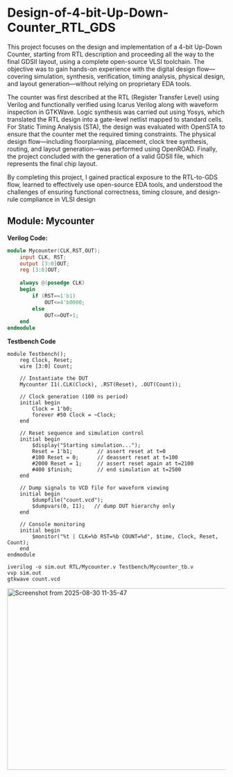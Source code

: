 # Design-of-4-bit-Up-Down-Counter_RTL_GDS
This project focuses on the design and implementation of a 4-bit Up-Down Counter, starting from RTL description and proceeding all the way to the final GDSII layout, using a complete open-source VLSI toolchain. The objective was to gain hands-on experience with the digital design flow—covering simulation, synthesis, verification, timing analysis, physical design, and layout generation—without relying on proprietary EDA tools.

The counter was first described at the RTL (Register Transfer Level) using Verilog and functionally verified using Icarus Verilog along with waveform inspection in GTKWave. Logic synthesis was carried out using Yosys, which translated the RTL design into a gate-level netlist mapped to standard cells. For Static Timing Analysis (STA), the design was evaluated with OpenSTA to ensure that the counter met the required timing constraints. The physical design flow—including floorplanning, placement, clock tree synthesis, routing, and layout generation—was performed using OpenROAD. Finally, the project concluded with the generation of a valid GDSII file, which represents the final chip layout.

By completing this project, I gained practical exposure to the RTL-to-GDS flow, learned to effectively use open-source EDA tools, and understood the challenges of ensuring functional correctness, timing closure, and design-rule compliance in VLSI design
## Module: Mycounter

**Verilog Code:**

```verilog
module Mycounter(CLK,RST,OUT);    
    input CLK, RST;
    output [3:0]OUT;
    reg [3:0]OUT;
    
    always @(posedge CLK)
    begin
        if (RST==1'b1)                                                               
            OUT<=4'b0000;
        else
            OUT<=OUT+1;
    end
endmodule

```

**Testbench Code**

```timescale 1ns/1ps
module Testbench();
    reg Clock, Reset;
    wire [3:0] Count;

    // Instantiate the DUT
    Mycounter I1(.CLK(Clock), .RST(Reset), .OUT(Count));

    // Clock generation (100 ns period)
    initial begin
        Clock = 1'b0;
        forever #50 Clock = ~Clock;
    end

    // Reset sequence and simulation control
    initial begin
        $display("Starting simulation...");
        Reset = 1'b1;        // assert reset at t=0
        #100 Reset = 0;      // deassert reset at t=100
        #2000 Reset = 1;     // assert reset again at t=2100
        #400 $finish;        // end simulation at t=2500
    end

    // Dump signals to VCD file for waveform viewing
    initial begin
        $dumpfile("count.vcd");
        $dumpvars(0, I1);   // dump DUT hierarchy only
    end

    // Console monitoring
    initial begin
        $monitor("%t | CLK=%b RST=%b COUNT=%d", $time, Clock, Reset, Count);
    end
endmodule
```
```Simulate the counter using Icarus Verilog and view waveforms in GTKWave
iverilog -o sim.out RTL/Mycounter.v Testbench/Mycounter_tb.v
vvp sim.out
gtkwave count.vcd
```
<img width="1291" height="418" alt="Screenshot from 2025-08-30 11-35-47" src="https://github.com/user-attachments/assets/b8c37cb3-0779-48a7-9447-8c969b35b4b3" />


